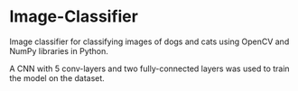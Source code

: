 # Image-Classifier

Image classifier for classifying images of dogs and cats using OpenCV and NumPy libraries in Python.

A CNN with 5 conv-layers and two fully-connected layers was used to train the model on the dataset.
